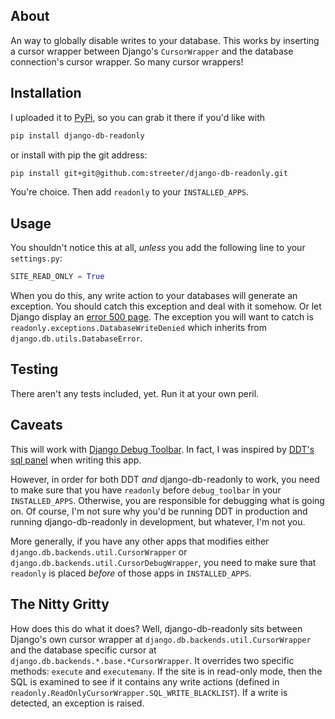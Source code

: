 ## About

An way to globally disable writes to your database. This works by
inserting a cursor wrapper between Django's `CursorWrapper` and
the database connection's cursor wrapper. So many cursor wrappers!


## Installation

I uploaded it to [PyPi][pypi], so you can grab it there if you'd like with

```bash
pip install django-db-readonly
```

or install with pip the git address:

```bash
pip install git+git@github.com:streeter/django-db-readonly.git
```

You're choice. Then add `readonly` to your `INSTALLED_APPS`.


## Usage

You shouldn't notice this at all, _unless_ you add the following line
to your `settings.py`:

```python
SITE_READ_ONLY = True
```

When you do this, any write action to your databases will generate an
exception. You should catch this exception and deal with it somehow. Or
let Django display an [error 500 page][error500]. The exception you will
want to catch is `readonly.exceptions.DatabaseWriteDenied` which inherits
from `django.db.utils.DatabaseError`.


## Testing

There aren't any tests included, yet. Run it at your own peril.


## Caveats

This will work with [Django Debug Toolbar][ddt]. In fact, I was inspired
by [DDT's sql panel][sql-panel] when writing this app.

However, in order for both DDT _and_ django-db-readonly to work, you need
to make sure that you have `readonly` before `debug_toolbar` in your
`INSTALLED_APPS`. Otherwise, you are responsible for debugging what is
going on. Of course, I'm not sure why you'd be running DDT in production
and running django-db-readonly in development, but whatever, I'm not you.

More generally, if you have any other apps that modifies either
`django.db.backends.util.CursorWrapper` or
`django.db.backends.util.CursorDebugWrapper`, you need to make sure
that `readonly` is placed _before_ of those apps in `INSTALLED_APPS`.


## The Nitty Gritty

How does this do what it does? Well, django-db-readonly sits between
Django's own cursor wrapper at `django.db.backends.util.CursorWrapper` and
the database specific cursor at `django.db.backends.*.base.*CursorWrapper`.
It overrides two specific methods: `execute` and `executemany`. If the
site is in read-only mode, then the SQL is examined to see if it
contains any write actions (defined in
`readonly.ReadOnlyCursorWrapper.SQL_WRITE_BLACKLIST`). If a write is
detected, an exception is raised.


[pypi]: http://pypi.python.org/pypi/django-db-readonly/
[error500]: http://docs.djangoproject.com/en/1.3/topics/http/urls/#handler500
[ddt]: https://github.com/robhudson/django-debug-toolbar
[sql-panel]: https://github.com/robhudson/django-debug-toolbar/blob/master/debug_toolbar/panels/sql.py
